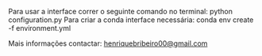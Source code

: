 Para usar a interface correr o seguinte comando no terminal: python configuration.py
Para criar a conda interface necessária: conda env create -f environment.yml

Mais informações contactar: henriquebribeiro00@gmail.com
